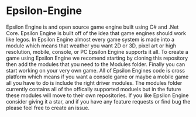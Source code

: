 # Epsilon-Engine
Epsilon Engine is and open source game engine built using C# and .Net Core. Epsilon Engine is built off of the idea that game engines should work like legos. In Epsilon Engine almost every game system is made into a module which means that weather you want 2D or 3D, pixel art or high resolution, mobile, console, or PC Epsilon Engine supports it all. To create a game using Epsilon Engine we recomend starting by cloning this repository then add the modules that you need to the Modules folder. Finally you can start working on your very own game. All of Epsilon Engines code is cross platform which means if you want a console game or maybe a mobile game all you have to do is include the right driver modules. The modules folder currently contains all of the offically supported moduels but in the future these modules will move to their own repositories. If you like Epsilon Engine consider giving it a star, and if you have any feature requests or find bug the please feel free to create an issue.
